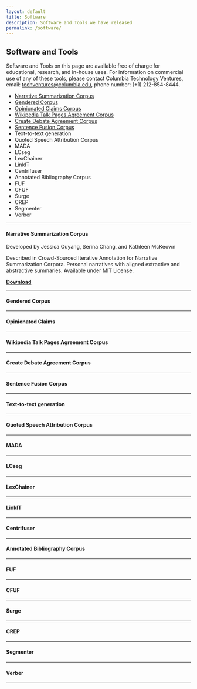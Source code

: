 ```yaml
---
layout: default
title: Software
description: Software and Tools we have released
permalink: /software/
---
```

## Software and Tools
Software and Tools on this page are available free of charge for educational, research, and in-house uses. For information on commercial use of any of these tools, please contact Columbia Technology Ventures, email: techventures@columbia.edu, phone number: (+1) 212-854-8444.

- [Narrative Summarization Corpus](software/#narrative-summarization-corpus)
- [Gendered Corpus](software/#gendered-corpus)
- [Opinionated Claims Corpus](software/#opinionated-claims)
- [Wikipedia Talk Pages Agreement Corpus](software/#wikipedia-talk-pages-agreement-corpus)
- [Create Debate Agreement Corpus](software/#create-debate-agreement-corpus)
- [Sentence Fusion Corpus](software/#sentence-fusion-corpus)
- Text-to-text generation
- Quoted Speech Attribution Corpus
- MADA
- LCseg
- LexChainer
- LinkIT
- Centrifuser
- Annotated Bibliography Corpus
- FUF
- CFUF
- Surge
- CREP
- Segmenter
- Verber

---
#### Narrative Summarization Corpus
Developed by Jessica Ouyang, Serina Chang, and Kathleen McKeown

Described in Crowd-Sourced Iterative Annotation for Narrative Summarization Corpora. Personal narratives with aligned extractive and abstractive summaries. Available under MIT License.

[**Download**](http://www.cs.columbia.edu/nlp/tools/narrative_summarization_corpus/data.zip)

---

#### Gendered Corpus

---

#### Opinionated Claims 

---

#### Wikipedia Talk Pages Agreement Corpus

---

#### Create Debate Agreement Corpus

---

#### Sentence Fusion Corpus

---

#### Text-to-text generation

---

#### Quoted Speech Attribution Corpus

---

#### MADA

---

#### LCseg

---

#### LexChainer

---

#### LinkIT

---

#### Centrifuser

---

#### Annotated Bibliography Corpus

---

#### FUF

---

#### CFUF

---

#### Surge

---

#### CREP

---

#### Segmenter

---

#### Verber

---
